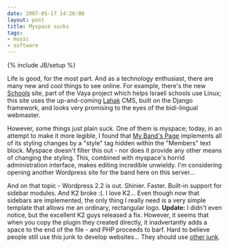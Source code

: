 ```yaml
---
date: 2007-05-17 14:26:00
layout: post
title: Myspace sucks
tags:
- music
- software
---
```

{% include JB/setup %}

Life is good, for the most part. And as a technology enthusiast, there are many
new and cool things to see online. For example, there's the new
[Schools](http://schools.whatsup.org.il) site, part of the Vaya project which
helps Israeli schools use Linux; this site uses the up-and-coming
[Lahak](http://lahak.python-hosting.com) CMS, built on the Django framework,
and looks very promising to the eyes of the bidi-lingual webmaster.

However, some things just plain suck. One of them is myspace; today, in an
attempt to make it more legible, I found that [My Band's
Page](http://myspace.com/switchblade777) implements all of its styling changes
by a "style" tag hidden within the "Members" text block. Myspace doesn't filter
this out - nor does it provide any other means of changing the styling. This,
combined with myspace's horrid administration interface, makes editing
incredible unwieldy. I'm considering opening another Wordpress site for the
band here on this server...

And on that topic - Wordpress 2.2 is out. Shinier. Faster. Built-in support for
sidebar modules. And K2 broke :(. I love K2... Even though now that sidebars
are implemented, the only thing I really need is a very simple template that
allows me an ordinary, rectangular logo. **Update:** I didn't even notice, but
the excellent K2 guys released a fix. However, it seems that when you copy the
plugin they created directly, it inadvertantly adds a space to the end of the
file - and PHP proceeds to barf. Hard to believe people still use this junk to
develop websites... They should use [other junk](http://railsenvy.com).
